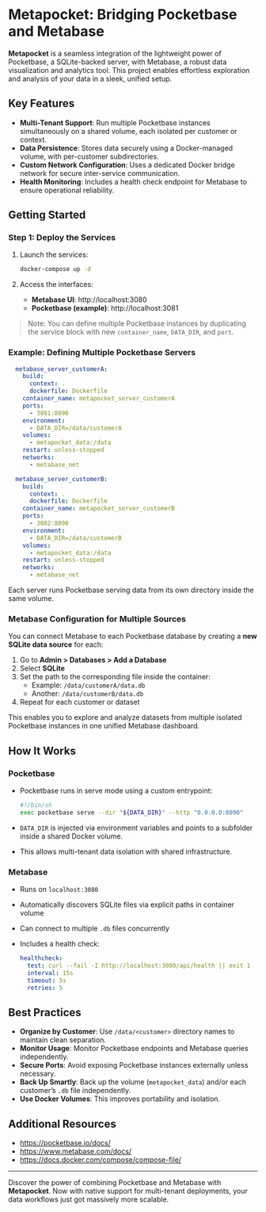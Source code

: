 # Metapocket: Bridging Pocketbase and Metabase

**Metapocket** is a seamless integration of the lightweight power of Pocketbase, a SQLite-backed server, with Metabase, a robust data visualization and analytics tool. This project enables effortless exploration and analysis of your data in a sleek, unified setup.

## Key Features

- **Multi-Tenant Support**: Run multiple Pocketbase instances simultaneously on a shared volume, each isolated per customer or context.
- **Data Persistence**: Stores data securely using a Docker-managed volume, with per-customer subdirectories.
- **Custom Network Configuration**: Uses a dedicated Docker bridge network for secure inter-service communication.
- **Health Monitoring**: Includes a health check endpoint for Metabase to ensure operational reliability.

## Getting Started

### Step 1: Deploy the Services

1. Launch the services:

   ```bash
   docker-compose up -d
   ```

2. Access the interfaces:
   - **Metabase UI**: http://localhost:3080
   - **Pocketbase (example)**: http://localhost:3081

> Note: You can define multiple Pocketbase instances by duplicating the service block with new `container_name`, `DATA_DIR`, and `port`.

### Example: Defining Multiple Pocketbase Servers

```yaml
  metabase_server_customerA:
    build:
      context: .
      dockerfile: Dockerfile
    container_name: metapocket_server_customerA
    ports:
      - 3081:8090
    environment:
      - DATA_DIR=/data/customerA
    volumes:
      - metapocket_data:/data
    restart: unless-stopped
    networks:
      - metabase_net

  metabase_server_customerB:
    build:
      context: .
      dockerfile: Dockerfile
    container_name: metapocket_server_customerB
    ports:
      - 3082:8090
    environment:
      - DATA_DIR=/data/customerB
    volumes:
      - metapocket_data:/data
    restart: unless-stopped
    networks:
      - metabase_net
```

Each server runs Pocketbase serving data from its own directory inside the same volume.

### Metabase Configuration for Multiple Sources

You can connect Metabase to each Pocketbase database by creating a **new SQLite data source** for each:

1. Go to **Admin > Databases > Add a Database**
2. Select **SQLite**
3. Set the path to the corresponding file inside the container:
   - Example: `/data/customerA/data.db`
   - Another: `/data/customerB/data.db`
4. Repeat for each customer or dataset

This enables you to explore and analyze datasets from multiple isolated Pocketbase instances in one unified Metabase dashboard.

## How It Works

### Pocketbase

- Pocketbase runs in serve mode using a custom entrypoint:
  
  ```sh
  #!/bin/sh
  exec pocketbase serve --dir "${DATA_DIR}" --http "0.0.0.0:8090"
  ```

- `DATA_DIR` is injected via environment variables and points to a subfolder inside a shared Docker volume.
- This allows multi-tenant data isolation with shared infrastructure.

### Metabase

- Runs on `localhost:3080`
- Automatically discovers SQLite files via explicit paths in container volume
- Can connect to multiple `.db` files concurrently
- Includes a health check:

  ```yaml
  healthcheck:
    test: curl --fail -I http://localhost:3000/api/health || exit 1
    interval: 15s
    timeout: 5s
    retries: 5
  ```

## Best Practices

- **Organize by Customer**: Use `/data/<customer>` directory names to maintain clean separation.
- **Monitor Usage**: Monitor Pocketbase endpoints and Metabase queries independently.
- **Secure Ports**: Avoid exposing Pocketbase instances externally unless necessary.
- **Back Up Smartly**: Back up the volume (`metapocket_data`) and/or each customer’s `.db` file independently.
- **Use Docker Volumes**: This improves portability and isolation.

## Additional Resources

- https://pocketbase.io/docs/
- https://www.metabase.com/docs/
- https://docs.docker.com/compose/compose-file/

---

Discover the power of combining Pocketbase and Metabase with **Metapocket**. Now with native support for multi-tenant deployments, your data workflows just got massively more scalable.
